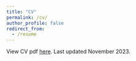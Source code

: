 ```yaml
---
title: "CV"
permalink: /cv/
author_profile: false
redirect_from:
  - /resume
---
```


View CV pdf [here](../../files/cv_schenfisch1.pdf). Last updated
November 2023.

